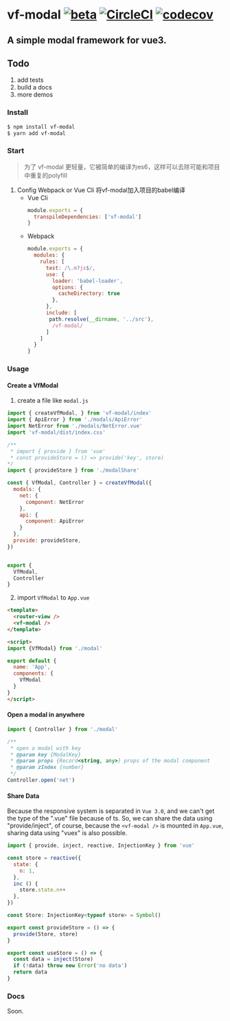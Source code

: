 # vf-modal [![beta](https://img.shields.io/npm/v/vf-modal/beta.svg)](https://www.npmjs.com/package/vf-modal/v/beta) [![CircleCI](https://circleci.com/gh/odex21/vf-modal/tree/next.svg?style=svg)](https://circleci.com/gh/odex21/vf-modal) [![codecov](https://codecov.io/gh/odex21/vf-modal/branch/next/graph/badge.svg?token=XI749WLGTF)](undefined)

## A simple modal framework for vue3.

## Todo 
1. add tests
2. build a docs
3. more demos

### Install

```bash
$ npm install vf-modal
$ yarn add vf-modal

```
### Start 

>  为了 vf-modal 更轻量，它被简单的编译为es6，这样可以去除可能和项目中重复的polyfill

1. Config Webpack or Vue Cli
    将vf-modal加入项目的babel编译
   - Vue Cli
      ```js
      module.exports = {
        transpileDependencies: ['vf-modal']
      }
      ```
   - Webpack
      ```js
      module.exports = {
        modules: {
          rules: [
            test: /\.m?js$/,
            use: {
              loader: 'babel-loader',
              options: {
                cacheDirectory: true
              },
            },
            include: [
             path.resolve(__dirname, '../src'),
              /vf-modal/
            ]
          ]
        }
      }
      ```

### Usage 

#### Create a VfModal

1. create a file like ```modal.js```
  ```js
  import { createVfModal, } from 'vf-modal/index'
  import { ApiError } from './modals/ApiError'
  import NetError from './modals/NetError.vue'
  import 'vf-modal/dist/index.css'

  /** 
   * import { provide } from 'vue'
   * const provideStore = () => provide('key', store)  
  */
  import { provideStore } from './modalShare'

  const { VfModal, Controller } = createVfModal({
    modals: {
      net: {
        component: NetError
      },
      api: {
        component: ApiError
      }
    },
    provide: provideStore,
  })


  export {
    VfModal,
    Controller
  }
  ```

2. import ```VfModal``` to ```App.vue```
  ```html
  <template>
    <router-view />
    <vf-modal />
  </template>

  <script>
  import {VfModal} from './modal'

  export default {
    name: 'App',
    components: {
      VfModal
    }
  }
  </script>
  ```


#### Open a modal in anywhere

```js
import { Controller } from './modal'

/**
 * open a modal with key
 * @param key {ModalKey}
 * @param props {Record<string, any>} props of the modal component
 * @param zIndex {number}
 */
Controller.open('net')
```

#### Share Data 

Because the responsive system is separated in ```Vue 3.0```, and we can't get the type of the ".vue" file because of ts. 
So, we can share the data using "provide/inject", of course, because the ```<vf-modal />``` is mounted in ```App.vue```, sharing data using "vuex" is also possible.

```js
import { provide, inject, reactive, InjectionKey } from 'vue'

const store = reactive({
  state: {
    n: 1,
  },
  inc () {
    store.state.n++
  },
})

const Store: InjectionKey<typeof store> = Symbol()

export const provideStore = () => {
  provide(Store, store)
}

export const useStore = () => {
  const data = inject(Store)
  if (!data) throw new Error('no data')
  return data
}


```

### Docs

Soon.
